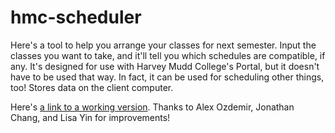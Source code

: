 hmc-scheduler
=============

Here's a tool to help you arrange your classes for next semester. Input the classes you want to take, and it'll tell you which schedules are compatible, if any. It's designed for use with Harvey Mudd College's Portal, but it doesn't have to be used that way. In fact, it can be used for scheduling other things, too! Stores data on the client computer.

Here's [a link to a working version](http://bitsofpancake.github.io/hmc-scheduler). Thanks to Alex Ozdemir, Jonathan Chang, and Lisa Yin for improvements!